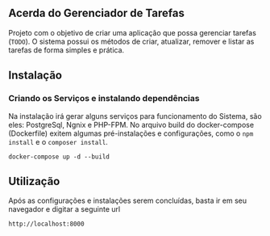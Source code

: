 ## Acerda do Gerenciador de Tarefas

Projeto com o objetivo de criar uma aplicação que possa gerenciar tarefas (`TODO`). O sistema possui os métodos de criar, atualizar, remover e listar as tarefas de forma simples e prática.

## Instalação

### Criando os Serviços e instalando dependências

Na instalação irá gerar alguns serviços para funcionamento do Sistema, são eles: PostgreSql, Ngnix e PHP-FPM. No arquivo build do docker-compose (Dockerfile) exitem algumas pré-instalações e configurações, como o `npm install` e o `composer install`.

```
docker-compose up -d --build
```

## Utilização

Após as configurações e instalações serem concluídas, basta ir em seu navegador e digitar a seguinte url

```
http://localhost:8000
```

